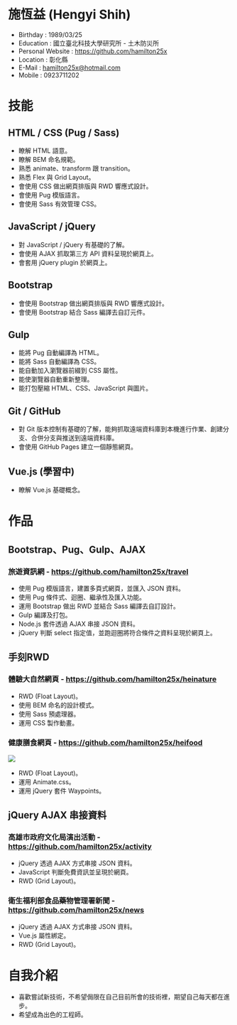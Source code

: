 # 施恆益 (Hengyi Shih)
* Birthday : 1989/03/25
* Education : 國立臺北科技大學研究所 - 土木防災所
* Personal Website : https://github.com/hamilton25x
* Location : 彰化縣
* E-Mail : hamilton25x@hotmail.com
* Mobile : 0923711202

# 技能
## HTML / CSS (Pug / Sass)
* 瞭解 HTML 語意。
* 瞭解 BEM 命名規範。
* 熟悉 animate、transform 跟 transition。
* 熟悉 Flex 與 Grid Layout。
* 會使用 CSS 做出網頁排版與 RWD 響應式設計。
* 會使用 Pug 模版語言。
* 會使用 Sass 有效管理 CSS。
## JavaScript / jQuery
* 對 JavaScript / jQuery 有基礎的了解。
* 會使用 AJAX 抓取第三方 API 資料呈現於網頁上。
* 會套用 jQuery plugin 於網頁上。
## Bootstrap 
* 會使用 Bootstrap 做出網頁排版與 RWD 響應式設計。
* 會使用 Bootstrap 結合 Sass 編譯去自訂元件。
## Gulp
* 能將 Pug 自動編譯為 HTML。
* 能將 Sass 自動編譯為 CSS。
* 能自動加入瀏覽器前綴到 CSS 屬性。
* 能使瀏覽器自動重新整理。
* 能打包壓縮 HTML、CSS、JavaScript 與圖片。

## Git / GitHub
* 對 Git 版本控制有基礎的了解，能夠抓取遠端資料庫到本機進行作業、創建分支、合併分支與推送到遠端資料庫。
* 會使用 GitHub Pages 建立一個靜態網頁。
## Vue.js (學習中)
* 瞭解 Vue.js 基礎概念。

# 作品
## Bootstrap、Pug、Gulp、AJAX
### 旅遊資訊網 - https://github.com/hamilton25x/travel
* 使用 Pug 模版語言，建置多頁式網頁，並匯入 JSON 資料。
* 使用 Pug 條件式、迴圈、繼承性及匯入功能。
* 運用 Bootstrap 做出 RWD 並結合 Sass 編譯去自訂設計。
* Gulp 編譯及打包。
* Node.js 套件透過 AJAX 串接 JSON 資料。
* jQuery 判斷 select 指定值，並跑迴圈將符合條件之資料呈現於網頁上。
## 手刻RWD
### 體驗大自然網頁 - https://github.com/hamilton25x/heinature
* RWD (Float Layout)。
* 使用 BEM 命名的設計模式。
* 使用 Sass 預處理器。
* 運用 CSS 製作動畫。
### 健康膳食網頁 - https://github.com/hamilton25x/heifood
![](https://i.imgur.com/OBlxuzM.jpg)
* RWD (Float Layout)。
* 運用 Animate.css。
* 運用 jQuery 套件 Waypoints。
## jQuery AJAX 串接資料
### 高雄市政府文化局演出活動 - https://github.com/hamilton25x/activity
* jQuery 透過 AJAX 方式串接 JSON 資料。
* JavaScript 判斷免費資訊並呈現於網頁。
* RWD (Grid Layout)。
### 衛生福利部食品藥物管理署新聞 - https://github.com/hamilton25x/news
* jQuery 透過 AJAX 方式串接 JSON 資料。
* Vue.js 屬性綁定。
* RWD (Grid Layout)。
# 自我介紹
* 喜歡嘗試新技術，不希望侷限在自己目前所會的技術裡，期望自己每天都在進步。
* 希望成為出色的工程師。
